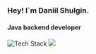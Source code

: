### Hey! I`m Daniil Shulgin.
#### Java backend developer

![Tech Stack](https://github-readme-tech-stack.vercel.app/api/cards?showBorder=false&title=Tech%20Stack&lineCount=1&line1=spring,spring,auto;spring%20boot,spring%20boot,auto;docker,docker,auto;hibernate,hibernate,59666C;postgresql,postgresql,auto;next.js,nextjs,auto;&width=780)
![](https://hit.yhype.me/github/profile?user_id=91407999)


<!--
**IRuuy/IRuuy** is a ✨ _special_ ✨ repository because its `README.md` (this file) appears on your GitHub profile.

Here are some ideas to get you started:

- 🔭 I’m currently working on ...
- 🌱 I’m currently learning ...
- 👯 I’m looking to collaborate on ...
- 🤔 I’m looking for help with ...
- 💬 Ask me about ...
- 📫 How to reach me: ...
- 😄 Pronouns: ...
- ⚡ Fun fact: ...
-->
